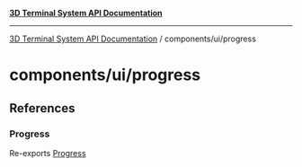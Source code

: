 [**3D Terminal System API Documentation**](../../../README.md)

***

[3D Terminal System API Documentation](../../../README.md) / components/ui/progress

# components/ui/progress

## References

### Progress

Re-exports [Progress](variables/Progress.md)
